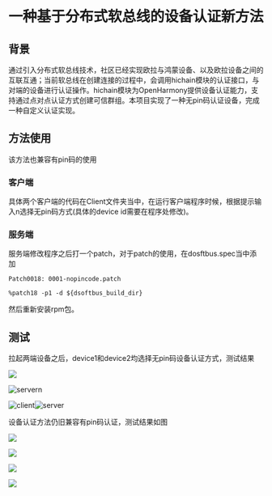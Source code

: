 # 一种基于分布式软总线的设备认证新方法

## 背景

通过引入分布式软总线技术，社区已经实现欧拉与鸿蒙设备、以及欧拉设备之间的互联互通；当前软总线在创建连接的过程中，会调用hichain模块的认证接口，与对端的设备进行认证操作。hichain模块为OpenHarmony提供设备认证能力，支持通过点对点认证方式创建可信群组。本项目实现了一种无pin码认证设备，完成一种自定义认证实现。

## 方法使用

该方法也兼容有pin码的使用

### 客户端

具体两个客户端的代码在Client文件夹当中，在运行客户端程序时候，根据提示输入n选择无pin码方式(具体的device id需要在程序处修改)。

### 服务端

服务端修改程序之后打一个patch，对于patch的使用，在dosftbus.spec当中添加

`Patch0018: 0001-nopincode.patch`

`%patch18 -p1 -d ${dsoftbus_build_dir}`

然后重新安装rpm包。

## 测试

拉起两端设备之后，device1和device2均选择无pin码设备认证方式，测试结果

![](E:\Summer\最终提交\测试截图\无pin码\clientn.jpg)

![servern](E:\Summer\最终提交\测试截图\无pin码\servern.jpg)

![client](E:\Summer\最终提交\测试截图\无pin码\client.png)![server](E:\Summer\最终提交\测试截图\无pin码\server.jpg)

设备认证方法仍旧兼容有pin码认证，测试结果如图

![](E:\Summer\最终提交\测试截图\有pin码\clienty.jpg)

![](E:\Summer\最终提交\测试截图\有pin码\servery.jpg)

![](E:\Summer\最终提交\测试截图\有pin码\client.jpg)

![](E:\Summer\最终提交\测试截图\有pin码\server.jpg)

